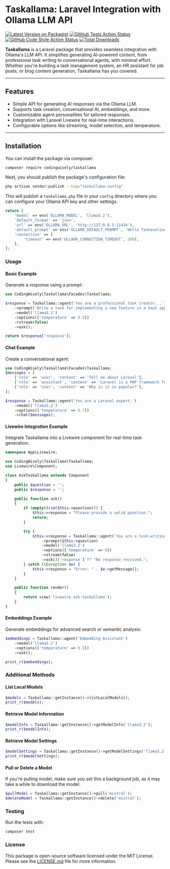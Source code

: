 # Taskallama: Laravel Integration with Ollama LLM API

[![Latest Version on Packagist](https://img.shields.io/packagist/v/codingwisely/taskallama.svg?style=flat-square)](https://packagist.org/packages/codingwisely/taskallama)
[![GitHub Tests Action Status](https://img.shields.io/github/actions/workflow/status/codingwisely/taskallama/run-tests.yml?branch=main&label=tests&style=flat-square)](https://github.com/codingwisely/taskallama/actions?query=workflow%3Arun-tests+branch%3Amain)
[![GitHub Code Style Action Status](https://img.shields.io/github/actions/workflow/status/codingwisely/taskallama/fix-php-code-style-issues.yml?branch=main&label=code%20style&style=flat-square)](https://github.com/codingwisely/taskallama/actions?query=workflow%3A"Fix+PHP+code+style+issues"+branch%3Amain)
[![Total Downloads](https://img.shields.io/packagist/dt/codingwisely/taskallama.svg?style=flat-square)](https://packagist.org/packages/codingwisely/taskallama)

**Taskallama** is a Laravel package that provides seamless integration with Ollama's LLM API. It simplifies generating AI-powered content, from professional task writing to conversational agents, with minimal effort. Whether you're building a task management system, an HR assistant for job posts, or blog content generation, Taskallama has you covered.

---

## Features

- Simple API for generating AI responses via the Ollama LLM.
- Supports task creation, conversational AI, embeddings, and more.
- Customizable agent personalities for tailored responses.
- Integration with Laravel Livewire for real-time interactions.
- Configurable options like streaming, model selection, and temperature.

---

## Installation

You can install the package via composer:

```bash
composer require codingwisely/taskallama
```

Next, you should publish the package's configuration file:

```bash
php artisan vendor:publish --tag="taskallama-config"
```

This will publish a `taskallama.php` file in your `config` directory where you can configure your Ollama API key and other settings.

```php
return [
    'model' => env('OLLAMA_MODEL', 'llama3.2'),
    'default_format' => 'json',
    'url' => env('OLLAMA_URL', 'http://127.0.0.1:11434'),
    'default_prompt' => env('OLLAMA_DEFAULT_PROMPT', 'Hello Taskavelian, how can I assist you today?'),
    'connection' => [
        'timeout' => env('OLLAMA_CONNECTION_TIMEOUT', 300),
    ],
];
```

### Usage

#### Basic Example

Generate a response using a prompt:

```php
use CodingWisely\Taskallama\Facades\Taskallama;

$response = Taskallama::agent('You are a professional task creator...')
    ->prompt('Write a task for implementing a new feature in a SaaS app.')
    ->model('llama3.2')
    ->options(['temperature' => 0.5])
    ->stream(false)
    ->ask();

return $response['response'];
```
#### Chat Example

Create a conversational agent:

```php
use CodingWisely\Taskallama\Facades\Taskallama;
$messages = [
    ['role' => 'user', 'content' => 'Tell me about Laravel'],
    ['role' => 'assistant', 'content' => 'Laravel is a PHP framework for web development.'],
    ['role' => 'user', 'content' => 'Why is it so popular?'],
];

$response = Taskallama::agent('You are a Laravel expert.')
    ->model('llama3.2')
    ->options(['temperature' => 0.7])
    ->chat($messages);
```

#### Livewire Integration Example

Integrate Taskallama into a Livewire component for real-time task generation:

```php
namespace App\Livewire;

use CodingWisely\Taskallama\Taskallama;
use Livewire\Component;

class AskTaskallama extends Component
{
    public $question = '';
    public $response = '';

    public function ask()
    {
        if (empty(trim($this->question))) {
            $this->response = "Please provide a valid question.";
            return;
        }

        try {
            $this->response = Taskallama::agent('You are a task-writing assistant.')
                ->prompt($this->question)
                ->model('llama3.2')
                ->options(['temperature' => 0])
                ->stream(false)
                ->ask()['response'] ?? "No response received.";
        } catch (\Exception $e) {
            $this->response = "Error: " . $e->getMessage();
        }
    }

    public function render()
    {
        return view('livewire.ask-taskallama');
    }
}
```
#### Embeddings Example

Generate embeddings for advanced search or semantic analysis:
```php
$embeddings = Taskallama::agent('Embedding Assistant')
    ->model('llama3.2')
    ->options(['temperature' => 0.5])
    ->ask();

print_r($embeddings);
```
### Additional Methods

#### List Local Models
```php
$models = Taskallama::getInstance()->listLocalModels();
print_r($models);
```
#### Retrieve Model Information
```php
$modelInfo = Taskallama::getInstance()->getModelInfo('llama3.2');
print_r($modelInfo);
```

#### Retrieve Model Settings
```php
$modelSettings = Taskallama::getInstance()->getModelSettings('llama3.2');
print_r($modelSettings);
```

#### Pull or Delete a Model

If you're pulling model, make sure you set this a background job, as it may take a while to download the model.

```php
$pullModel = Taskallama::getInstance()->pull('mistral');
$deleteModel = Taskallama::getInstance()->delete('mistral');
```

### Testing
Run the tests with:

```bash
composer test
```

### License

This package is open-source software licensed under the MIT License. Please see the [LICENSE.md](LICENSE.md) file for more information.
